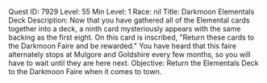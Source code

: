 Quest ID: 7929
Level: 55
Min Level: 1
Race: nil
Title: Darkmoon Elementals Deck
Description: Now that you have gathered all of the Elemental cards together into a deck, a ninth card mysteriously appears with the same backing as the first eight. On this card is inscribed, "Return these cards to the Darkmoon Faire and be rewarded." You have heard that this faire alternately stops at Mulgore and Goldshire every few months, so you will have to wait until they are here next.
Objective: Return the Elementals Deck to the Darkmoon Faire when it comes to town.
